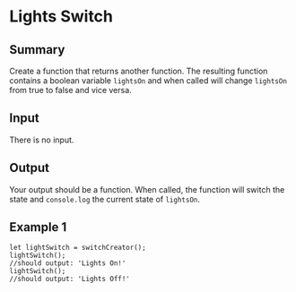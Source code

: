 # Lights Switch

## Summary

Create a function that returns another function. 
The resulting function contains a boolean variable `lightsOn` and when called will change `lightsOn` from true to false and vice versa.

## Input

There is no input.

## Output

Your output should be a function. When called, the function will switch the state and `console.log` the current state of `lightsOn`.

## Example 1

```
let lightSwitch = switchCreator();
lightSwitch();
//should output: 'Lights On!'
lightSwitch();
//should output: 'Lights Off!'
```